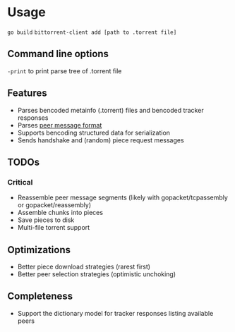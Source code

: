 # Usage
`go build`
`bittorrent-client add [path to .torrent file]`

## Command line options
`-print` to print parse tree of .torrent file

## Features
- Parses bencoded metainfo (.torrent) files and bencoded tracker responses
- Parses [peer message format](https://wiki.theory.org/BitTorrentSpecification#Messages)
- Supports bencoding structured data for serialization
- Sends handshake and (random) piece request messages

## TODOs
### Critical
- Reassemble peer message segments (likely with gopacket/tcpassembly or gopacket/reassembly)
- Assemble chunks into pieces
- Save pieces to disk
- Multi-file torrent support

## Optimizations
- Better piece download strategies (rarest first)
- Better peer selection strategies (optimistic unchoking)

## Completeness
- Support the dictionary model for tracker responses listing available peers
